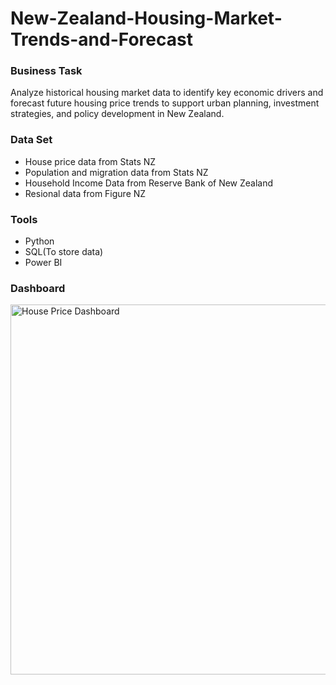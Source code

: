 # New-Zealand-Housing-Market-Trends-and-Forecast
### **Business Task**
Analyze historical housing market data to identify key economic drivers and forecast future housing price trends to support urban planning, investment strategies, and policy development in New Zealand.
### **Data Set**
- House price data from Stats NZ
- Population and migration data from Stats NZ
- Household Income Data from Reserve Bank of New Zealand
- Resional data from Figure NZ
### **Tools**
- Python
- SQL(To store data)
- Power BI
### **Dashboard**
<img width="592" alt="House Price Dashboard" src="https://github.com/user-attachments/assets/c3a4f1b9-2a12-47c6-b577-b06320e69610" />

